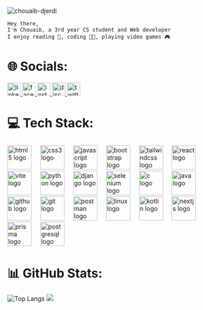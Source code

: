 <p align="left"> <img src="https://komarev.com/ghpvc/?username=chouaib-djerdi&label=Profile%20views&color=0e75b6&style=flat" alt="chouaib-djerdi" /> </p>


  
```
Hey there, 
I'm Chouaib, a 3rd year CS student and Web developer
I enjoy reading 📖, coding 👨‍💻, playing video games 🎮
```


  
# 🌐 Socials:
<div align="left">
  <a href="https://www.linkedin.com/in/chouaib-djerdi-53b30b254" target="_blank">
    <img src="https://img.shields.io/static/v1?message=LinkedIn&logo=linkedin&label=&color=0077B5&logoColor=white&labelColor=&style=for-the-badge" height="30" alt="linkedin logo"  />
  </a>
  <a href="https://facebook.com/Chouaib.Djerdi" target="_blank">
    <img src="https://img.shields.io/static/v1?message=Facebook&logo=facebook&label=&color=1877F2&logoColor=white&labelColor=&style=for-the-badge" height="30" alt="facebook logo"  />
  </a>
  <a href="https://instagram.com/chouaib.djerdi" target="_blank">
    <img src="https://img.shields.io/static/v1?message=Instagram&logo=instagram&label=&color=E4405F&logoColor=white&labelColor=&style=for-the-badge" height="30" alt="instagram logo"  />
  </a>
  <a href="https://discord.gg/Chouaib__Djerdi#9337" target="_blank">
    <img src="https://img.shields.io/static/v1?message=Discord&logo=discord&label=&color=7289DA&logoColor=white&labelColor=&style=for-the-badge" height="30" alt="discord logo"  />
  </a>
  <a href="https://twitter.com/Chouaib_Djerdi" target="_blank">
    <img src="https://img.shields.io/static/v1?message=Twitter&logo=twitter&label=&color=1DA1F2&logoColor=white&labelColor=&style=for-the-badge" height="30" alt="twitter logo"  />
  </a>
</div>

# 💻 Tech Stack:
###

<div align="left">
  <img src="https://skillicons.dev/icons?i=html" height="55" alt="html5 logo"  />
  <img width="12" />
  <img src="https://skillicons.dev/icons?i=css" height="55" alt="css3 logo"  />
  <img width="12" />
  <img src="https://skillicons.dev/icons?i=js" height="55" alt="javascript logo"  />
  <img width="12" />
  <img src="https://skillicons.dev/icons?i=bootstrap" height="55" alt="bootstrap logo"  />
  <img width="12" />
  <img src="https://skillicons.dev/icons?i=tailwind" height="55" alt="tailwindcss logo"  />
  <img width="12" />
  <img src="https://skillicons.dev/icons?i=react" height="55" alt="react logo"  />
  <img width="12" />
<!--   <img src="https://skillicons.dev/icons?i=redux" height="55 alt="redux logo"  />
  <img width="12" /> -->
  <img src="https://skillicons.dev/icons?i=vite" height="55" alt="vite logo"  />
  <img width="12" />
  <img src="https://skillicons.dev/icons?i=py" height="55" alt="python logo"  />
  <img width="12" />
  <img src="https://skillicons.dev/icons?i=django" height="55" alt="django logo"  />
  <img width="12" />
  <img src="https://skillicons.dev/icons?i=selenium" height="55" alt="selenium logo"  />
  <img width="12" />
  <img src="https://skillicons.dev/icons?i=c" height="55" alt="c logo"  />
  <img width="12" />
  <img src="https://skillicons.dev/icons?i=java" height="55" alt="java logo"  />
  <img width="12" />
  <img src="https://skillicons.dev/icons?i=github" height="55" alt="github logo"  />
  <img width="12" />
  <img src="https://skillicons.dev/icons?i=git" height="55" alt="git logo"  />
  <img width="12" />
  <img src="https://skillicons.dev/icons?i=postman" height="55" alt="postman logo"  />
  <img width="12" />
  <img src="https://skillicons.dev/icons?i=linux" height="55" alt="linux logo"  />
  <img width="12" />
  <img src="https://skillicons.dev/icons?i=kotlin" height="55" alt="kotlin logo"  />
  <img width="12" />
  <img src="https://skillicons.dev/icons?i=nextjs" height="55" alt="nextjs logo"  />
  <img width="12" />
  <img src="https://skillicons.dev/icons?i=prisma" height="55" alt="prisma logo"  />
  <img width="12" />
  <img src="https://skillicons.dev/icons?i=postgres" height="55" alt="postgresql logo"  />
</div>

###

# 📊 GitHub Stats:
![Top Langs](https://github-readme-stats.vercel.app/api/top-langs/?username=Chouaib-Djerdi&theme=aura&hide_border=true&size_weight=0.5&count_weight=0.5)
![](https://github-readme-streak-stats.herokuapp.com/?user=Chouaib-Djerdi&theme=aura&hide_border=true)
